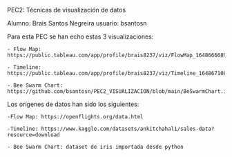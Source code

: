 PEC2: Técnicas de visualización de datos

Alumno: Brais Santos Negreira
usuario: bsantosn

Para esta PEC se han echo estas 3 visualizaciones:

	- Flow Map: https://public.tableau.com/app/profile/brais8237/viz/FlowMap_16486666899120/FlowMap

	- Timeline: https://public.tableau.com/app/profile/brais8237/viz/Timeline_16486710839300/Timeline

	- Bee Swarm Chart: https://github.com/bsantosn/PEC2_VISUALIZACION/blob/main/BeSwarmChart.ipynb


Los orígenes de datos han sido los siguientes:

	-Flow Map: https://openflights.org/data.html

	-Timeline: https://www.kaggle.com/datasets/ankitchahal1/sales-data?resource=download

	- Bee Swarm Chart: dataset de iris importada desde python
